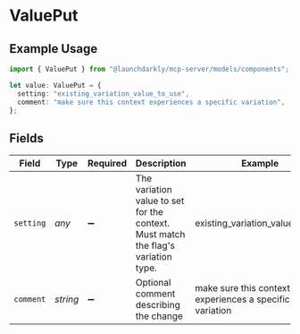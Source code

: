 # ValuePut

## Example Usage

```typescript
import { ValuePut } from "@launchdarkly/mcp-server/models/components";

let value: ValuePut = {
  setting: "existing_variation_value_to_use",
  comment: "make sure this context experiences a specific variation",
};
```

## Fields

| Field                                                                             | Type                                                                              | Required                                                                          | Description                                                                       | Example                                                                           |
| --------------------------------------------------------------------------------- | --------------------------------------------------------------------------------- | --------------------------------------------------------------------------------- | --------------------------------------------------------------------------------- | --------------------------------------------------------------------------------- |
| `setting`                                                                         | *any*                                                                             | :heavy_minus_sign:                                                                | The variation value to set for the context. Must match the flag's variation type. | existing_variation_value_to_use                                                   |
| `comment`                                                                         | *string*                                                                          | :heavy_minus_sign:                                                                | Optional comment describing the change                                            | make sure this context experiences a specific variation                           |